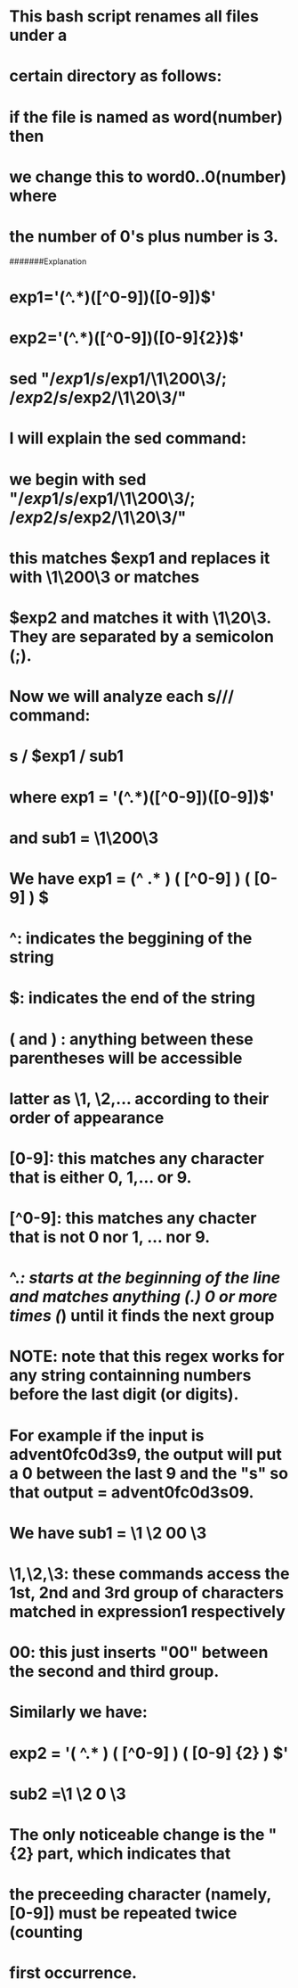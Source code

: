 # This bash script renames all files under a 
# certain directory as follows:
# if the file is named as word(number) then 
# we change this to word0..0(number) where
# the number of 0's plus number is 3.

#######Explanation
# exp1='\(^.*\)\([^0-9]\)\([0-9]\)$'
# exp2='\(^.*\)\([^0-9]\)\([0-9]\{2\}\)$'
# sed "/$exp1/ s/$exp1/\1\200\3/; /$exp2/ s/$exp2/\1\20\3/"

# I will explain the sed command:
# we begin with sed "/$exp1/ s/$exp1/\1\200\3/; /$exp2/ s/$exp2/\1\20\3/"
# this matches $exp1 and replaces it with \1\200\3 or matches 
# $exp2 and matches it with \1\20\3. They are separated by a semicolon (;).

# Now we will analyze each s/// command:
# s / $exp1 / sub1
# where exp1 = '\(^.*\)\([^0-9]\)\([0-9]\)$'
# and sub1 = \1\200\3

# We have exp1 = \(^ .* \)   \( [^0-9] \)   \( [0-9] \)   $
# ^: indicates the beggining of the string
# $: indicates the end of the string
# \( and \) : anything between these parentheses will be accessible
#   latter as \1, \2,... according to their order of appearance
# [0-9]: this matches any character that is either 0, 1,... or 9.
# [^0-9]: this matches any chacter that is not 0 nor 1, ... nor 9.
# ^.*: starts at the beginning of the line and matches anything (.) 0 or more times (*) until it finds the next group 
# NOTE: note that this regex works for any string containning numbers before the last digit (or digits). 
# For example if the input is advent0fc0d3s9, the output will put a 0 between the last 9 and the "s" so that output = advent0fc0d3s09.

# We have sub1  = \1  \2  00  \3
# \1,\2,\3: these commands access the 1st, 2nd and 3rd group of characters matched in expression1 respectively
# 00: this just inserts "00" between the second and third group.

# Similarly we have:
# exp2 = '\(   ^.*  \)  \(  [^0-9]  \)  \(  [0-9]  \{2\}  \)  $'
# sub2 =\1 \2 0  \3
# The only noticeable change is the "\{2\} part, which indicates that 
# the preceeding character (namely, [0-9]) must be repeated twice (counting
# first occurrence.



